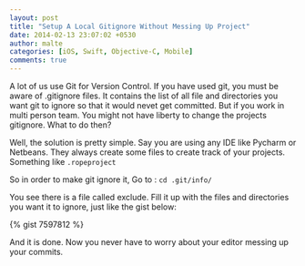 ```yaml
---
layout: post
title: "Setup A Local Gitignore Without Messing Up Project"
date: 2014-02-13 23:07:02 +0530
author: malte
categories: [iOS, Swift, Objective-C, Mobile]
comments: true
---
```


A lot of us use Git for Version Control. If you have used git, you must be aware of .gitignore files. It contains the list of all file and directories you want git to ignore so that it would nevet get committed. But if you work in multi person team. You might not have liberty to change the projects gitignore. What to do then?

Well, the solution is pretty simple. Say you are using any IDE like Pycharm or Netbeans. They always create some files to create track of your projects. Something like `.ropeproject`

So in order to make git ignore it, Go to : `cd .git/info/`

You see there is a file called exclude. Fill it up with the files and directories you want it to ignore, just like the gist below:

{% gist 7597812 %}

And it is done. Now you never have to worry about your editor messing up your commits.

